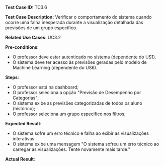 **Test Case ID:** TC3.6

**Test Case Description:** Verificar o comportamento do sistema quando ocorre uma falha inesperada durante a visualização detalhada das previsões de um grupo específico.

**Related Use Cases**: UC3.2

**Pre-conditions**:
- O professor deve estar autenticado no sistema (dependente do US1). 
- O sistema deve ter acesso às previsões geradas pelo modelo de Machine Learning (dependente do US6).

**Steps**:
- O professor está na dashboard;
- O professor seleciona a opção "Previsão de Desempenho por Categorias";
- O sistema exibe as previsões categorizadas de todos os aluno (histórico);
- O professor seleciona um grupo especifico nos filtros;

**Expected Result**:
- O sistema sofre um erro técnico e falha ao exibir as visualizações interativas.
- O sistema exibe uma mensagem "O sistema sofreu um erro técnico ao carregar as visualizações. Tente novamente mais tarde."

**Actual Result**: